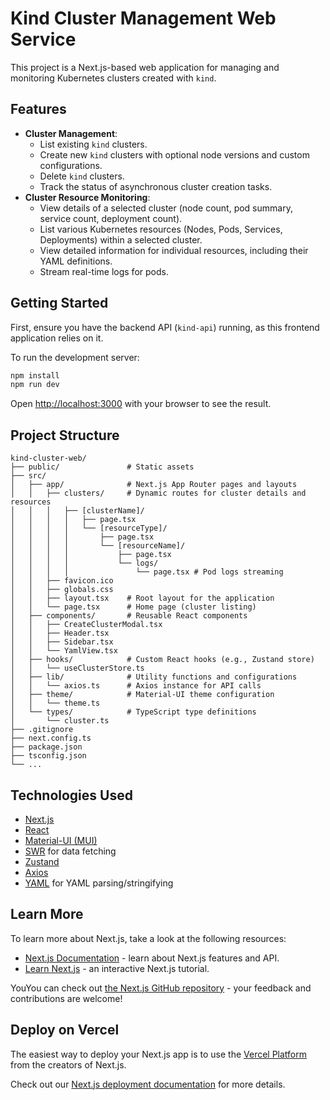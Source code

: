 # Kind Cluster Management Web Service

This project is a Next.js-based web application for managing and monitoring Kubernetes clusters created with `kind`.

## Features

- **Cluster Management**:
  - List existing `kind` clusters.
  - Create new `kind` clusters with optional node versions and custom configurations.
  - Delete `kind` clusters.
  - Track the status of asynchronous cluster creation tasks.
- **Cluster Resource Monitoring**:
  - View details of a selected cluster (node count, pod summary, service count, deployment count).
  - List various Kubernetes resources (Nodes, Pods, Services, Deployments) within a selected cluster.
  - View detailed information for individual resources, including their YAML definitions.
  - Stream real-time logs for pods.

## Getting Started

First, ensure you have the backend API (`kind-api`) running, as this frontend application relies on it.

To run the development server:

```bash
npm install
npm run dev
```

Open [http://localhost:3000](http://localhost:3000) with your browser to see the result.

## Project Structure

```
kind-cluster-web/
├── public/               # Static assets
├── src/
│   ├── app/              # Next.js App Router pages and layouts
│   │   ├── clusters/     # Dynamic routes for cluster details and resources
│   │   │   ├── [clusterName]/
│   │   │   │   ├── page.tsx
│   │   │   │   └── [resourceType]/
│   │   │   │       ├── page.tsx
│   │   │   │       └── [resourceName]/
│   │   │   │           ├── page.tsx
│   │   │   │           └── logs/
│   │   │   │               └── page.tsx # Pod logs streaming
│   │   ├── favicon.ico
│   │   ├── globals.css
│   │   ├── layout.tsx    # Root layout for the application
│   │   └── page.tsx      # Home page (cluster listing)
│   ├── components/       # Reusable React components
│   │   ├── CreateClusterModal.tsx
│   │   ├── Header.tsx
│   │   ├── Sidebar.tsx
│   │   └── YamlView.tsx
│   ├── hooks/            # Custom React hooks (e.g., Zustand store)
│   │   └── useClusterStore.ts
│   ├── lib/              # Utility functions and configurations
│   │   └── axios.ts      # Axios instance for API calls
│   ├── theme/            # Material-UI theme configuration
│   │   └── theme.ts
│   └── types/            # TypeScript type definitions
│       └── cluster.ts
├── .gitignore
├── next.config.ts
├── package.json
├── tsconfig.json
└── ...
```

## Technologies Used

- [Next.js](https://nextjs.org/)
- [React](https://react.dev/)
- [Material-UI (MUI)](https://mui.com/)
- [SWR](https://swr.vercel.app/) for data fetching
- [Zustand](https://zustand-bear.github.io/)
- [Axios](https://axios-http.com/)
- [YAML](https://eemeli.org/yaml/) for YAML parsing/stringifying

## Learn More

To learn more about Next.js, take a look at the following resources:

- [Next.js Documentation](https://nextjs.org/docs) - learn about Next.js features and API.
- [Learn Next.js](https://nextjs.org/learn) - an interactive Next.js tutorial.

YouYou can check out [the Next.js GitHub repository](https://github.com/vercel/next.js) - your feedback and contributions are welcome!

## Deploy on Vercel

The easiest way to deploy your Next.js app is to use the [Vercel Platform](https://vercel.com/new?utm_medium=default-template&filter=next.js&utm_source=create-next-app&utm_campaign=create-next-app-readme) from the creators of Next.js.

Check out our [Next.js deployment documentation](https://nextjs.org/docs/app/building-your-application/deploying) for more details.
